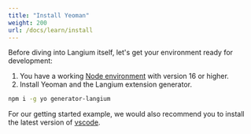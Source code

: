 ```yaml
---
title: "Install Yeoman"
weight: 200
url: /docs/learn/install
---
```


Before diving into Langium itself, let's get your environment ready for development:

1. You have a working [Node environment](https://nodejs.org/en/download/) with version 16 or higher.
2. Install Yeoman and the Langium extension generator.

```bash
npm i -g yo generator-langium
```

For our getting started example, we would also recommend you to install the latest version of [vscode](https://code.visualstudio.com/).

